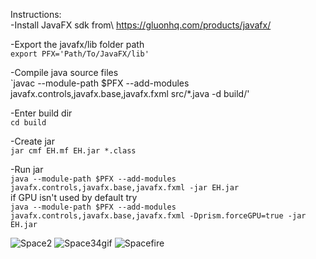  Instructions:\
 -Install JavaFX sdk from\ 
    https://gluonhq.com/products/javafx/
    
 -Export the javafx/lib folder path\
    `export PFX='Path/To/JavaFX/lib'`
   
-Compile java source files\
    `javac --module-path $PFX --add-modules javafx.controls,javafx.base,javafx.fxml src/*.java -d build/'

-Enter build dir\
    `cd build`
    
-Create jar\
    `jar cmf EH.mf EH.jar *.class`
    
-Run jar\
    `java --module-path $PFX --add-modules javafx.controls,javafx.base,javafx.fxml -jar EH.jar`\
     if GPU isn't used by default try\
     `java --module-path $PFX --add-modules javafx.controls,javafx.base,javafx.fxml -Dprism.forceGPU=true -jar EH.jar`
     
![Space2](https://user-images.githubusercontent.com/71713194/149699375-d58b385b-5924-4e37-8b9c-34a89b366265.gif)
![Space34gif](https://user-images.githubusercontent.com/71713194/149699629-6eff161f-3baf-4476-a053-b0517c7cb450.gif)
![Spacefire](https://user-images.githubusercontent.com/71713194/149699709-99c1ebef-d212-4385-af81-6ea9525022df.gif)


